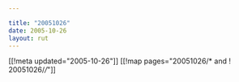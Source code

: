 ```yaml
---

title: "20051026"
date: 2005-10-26
layout: rut
---
```


[[!meta updated="2005-10-26"]]
[[!map pages="20051026/* and ! 20051026/*/*"]]
